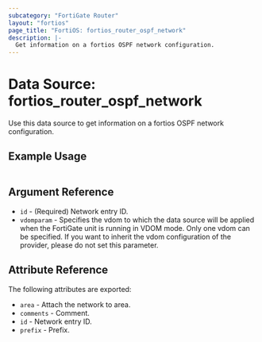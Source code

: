 ```yaml
---
subcategory: "FortiGate Router"
layout: "fortios"
page_title: "FortiOS: fortios_router_ospf_network"
description: |-
  Get information on a fortios OSPF network configuration.
---
```


# Data Source: fortios_router_ospf_network
Use this data source to get information on a fortios OSPF network configuration.


## Example Usage

```hcl

```

## Argument Reference

* `id` - (Required) Network entry ID.
* `vdomparam` - Specifies the vdom to which the data source will be applied when the FortiGate unit is running in VDOM mode. Only one vdom can be specified. If you want to inherit the vdom configuration of the provider, please do not set this parameter.

## Attribute Reference

The following attributes are exported:

* `area` - Attach the network to area.
* `comments` - Comment.
* `id` - Network entry ID.
* `prefix` - Prefix.
